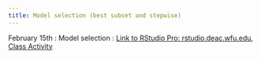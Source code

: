 ```yaml
---
title: Model selection (best subset and stepwise)
---
```


February 15th 
: Model selection
  : [Link to RStudio Pro: rstudio.deac.wfu.edu](https://rstudio.deac.wfu.edu/), [Class Activity](https://sta175-s22.github.io/class_activities/ca_6.html)